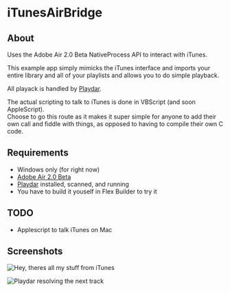 # iTunesAirBridge

## About
Uses the Adobe Air 2.0 Beta NativeProcess API to interact with iTunes.

This example app simply mimicks the iTunes interface and imports your entire 
library and all of your playlists and allows you to do simple playback.

All playack is handled by [Playdar](http://playdar.org).

The actual scripting to talk to iTunes is done in VBScript (and soon AppleScript).  
Choose to go this route as it makes it super simple for anyone to add their own
call and fiddle with things, as opposed to having to compile their own C code. 

## Requirements
 - Windows only (for right now)
 - [Adobe Air 2.0 Beta](http://labs.adobe.com/downloads/air2.html)
 - [Playdar](http://playdar.org) installed, scanned, and running
 - You have to build it youself in Flex Builder to try it
 
## TODO 
 - Applescript to talk iTunes on Mac
 
## Screenshots

![Hey, theres all my stuff from iTunes](http://github.com/imlucas/iTunesAirBridge/raw/master/src/screenshots/iTunesAirBridge-screen-1.png)

![Playdar resolving the next track](http://github.com/imlucas/iTunesAirBridge/raw/master/src/screenshots/iTunesAirBridge-screen-all-your-content-belong-to-us.png)